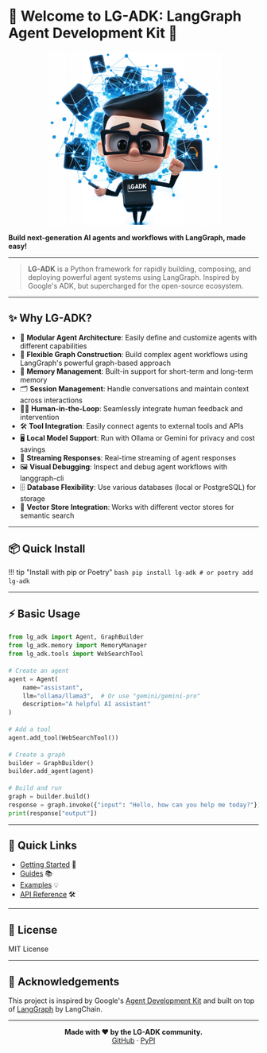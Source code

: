 # 👋 Welcome to LG-ADK: LangGraph Agent Development Kit 🚀

<p align="center">
  <img src="logo.png" width="350"/>
</p>

**Build next-generation AI agents and workflows with LangGraph, made easy!**

---

> **LG-ADK** is a Python framework for rapidly building, composing, and deploying powerful agent systems using LangGraph. Inspired by Google's ADK, but supercharged for the open-source ecosystem.

---

## ✨ Why LG-ADK?

- 🤖 **Modular Agent Architecture**: Easily define and customize agents with different capabilities
- 🔗 **Flexible Graph Construction**: Build complex agent workflows using LangGraph's powerful graph-based approach
- 🧠 **Memory Management**: Built-in support for short-term and long-term memory
- 🗂️ **Session Management**: Handle conversations and maintain context across interactions
- 🧑‍💻 **Human-in-the-Loop**: Seamlessly integrate human feedback and intervention
- 🛠️ **Tool Integration**: Easily connect agents to external tools and APIs
- 🖥️ **Local Model Support**: Run with Ollama or Gemini for privacy and cost savings
- 🌊 **Streaming Responses**: Real-time streaming of agent responses
- 🖼️ **Visual Debugging**: Inspect and debug agent workflows with langgraph-cli
- 🗄️ **Database Flexibility**: Use various databases (local or PostgreSQL) for storage
- 🧬 **Vector Store Integration**: Works with different vector stores for semantic search

---

## 📦 Quick Install

!!! tip "Install with pip or Poetry"
    ```bash
    pip install lg-adk
    # or
    poetry add lg-adk
    ```

---

## ⚡ Basic Usage

```python
from lg_adk import Agent, GraphBuilder
from lg_adk.memory import MemoryManager
from lg_adk.tools import WebSearchTool

# Create an agent
agent = Agent(
    name="assistant",
    llm="ollama/llama3",  # Or use "gemini/gemini-pro"
    description="A helpful AI assistant"
)

# Add a tool
agent.add_tool(WebSearchTool())

# Create a graph
builder = GraphBuilder()
builder.add_agent(agent)

# Build and run
graph = builder.build()
response = graph.invoke({"input": "Hello, how can you help me today?"})
print(response["output"])
```

---

## 🚦 Quick Links

- [Getting Started](getting_started/quick_start.md) 🚦
- [Guides](guides/building_graphs.md) 📚
- [Examples](examples/index.md) 💡
- [API Reference](reference/) 🛠️

---

## 📝 License

MIT License

---

## 🙏 Acknowledgements

This project is inspired by Google's [Agent Development Kit](https://github.com/google/agent-development-kit) and built on top of [LangGraph](https://github.com/langchain-ai/langgraph) by LangChain.

---

<footer align="center">
  <b>Made with ❤️ by the LG-ADK community.</b><br>
  <a href="https://github.com/piotrlaczkowski/lg-adk">GitHub</a> · <a href="https://pypi.org/project/lg-adk/">PyPI</a>
</footer>
